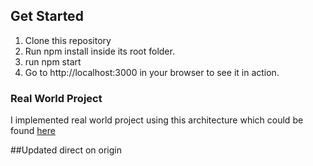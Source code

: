 


## Get Started
1. Clone this repository
2. Run npm install inside its root folder.
3. run npm start
4. Go to http://localhost:3000 in your browser to see it in action.


### Real World Project
I implemented real world project using this architecture which could be found [here](https://github.com/zafar-saleem/timeoff-app)

##Updated direct on origin
